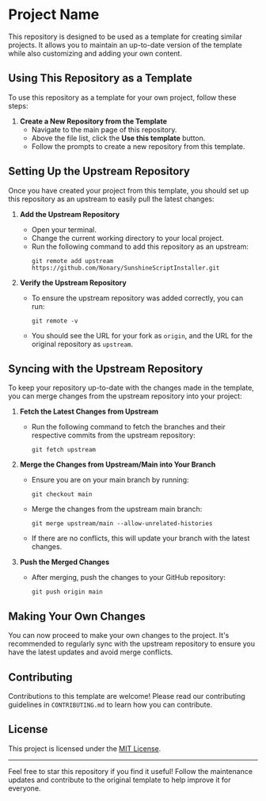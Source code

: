# Project Name

This repository is designed to be used as a template for creating similar projects. It allows you to maintain an up-to-date version of the template while also customizing and adding your own content.

## Using This Repository as a Template

To use this repository as a template for your own project, follow these steps:

1. **Create a New Repository from the Template**
   - Navigate to the main page of this repository.
   - Above the file list, click the **Use this template** button.
   - Follow the prompts to create a new repository from this template.

## Setting Up the Upstream Repository

Once you have created your project from this template, you should set up this repository as an upstream to easily pull the latest changes:

1. **Add the Upstream Repository**
   - Open your terminal.
   - Change the current working directory to your local project.
   - Run the following command to add this repository as an upstream:
     ```
     git remote add upstream https://github.com/Nonary/SunshineScriptInstaller.git
     ```

2. **Verify the Upstream Repository**
   - To ensure the upstream repository was added correctly, you can run:
     ```
     git remote -v
     ```
   - You should see the URL for your fork as `origin`, and the URL for the original repository as `upstream`.

## Syncing with the Upstream Repository

To keep your repository up-to-date with the changes made in the template, you can merge changes from the upstream repository into your project:

1. **Fetch the Latest Changes from Upstream**
   - Run the following command to fetch the branches and their respective commits from the upstream repository:
     ```
     git fetch upstream
     ```

2. **Merge the Changes from Upstream/Main into Your Branch**
   - Ensure you are on your main branch by running:
     ```
     git checkout main
     ```
   - Merge the changes from the upstream main branch:
     ```
     git merge upstream/main --allow-unrelated-histories
     ```
   - If there are no conflicts, this will update your branch with the latest changes.

3. **Push the Merged Changes**
   - After merging, push the changes to your GitHub repository:
     ```
     git push origin main
     ```

## Making Your Own Changes

You can now proceed to make your own changes to the project. It's recommended to regularly sync with the upstream repository to ensure you have the latest updates and avoid merge conflicts.

## Contributing

Contributions to this template are welcome! Please read our contributing guidelines in `CONTRIBUTING.md` to learn how you can contribute.

## License

This project is licensed under the [MIT License](LICENSE).

---
Feel free to star this repository if you find it useful! Follow the maintenance updates and contribute to the original template to help improve it for everyone.
